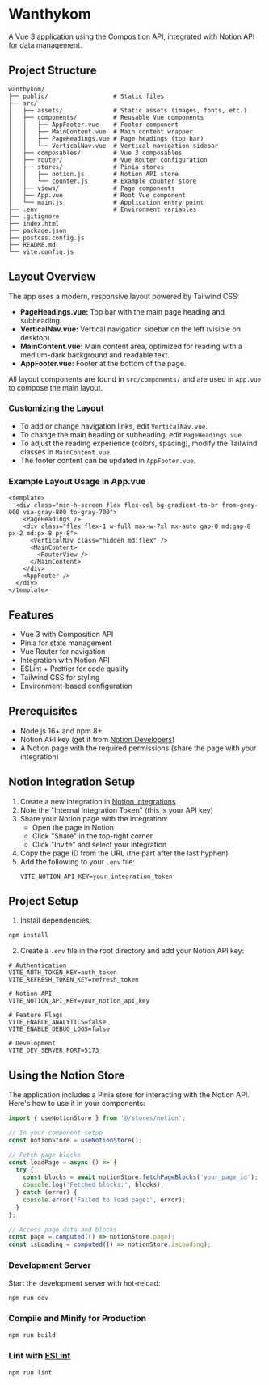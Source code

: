 # Wanthykom

A Vue 3 application using the Composition API, integrated with Notion API for data management.

## Project Structure

```
wanthykom/
├── public/                  # Static files
├── src/
│   ├── assets/              # Static assets (images, fonts, etc.)
│   ├── components/          # Reusable Vue components
│   │   ├── AppFooter.vue    # Footer component
│   │   ├── MainContent.vue  # Main content wrapper
│   │   ├── PageHeadings.vue # Page headings (top bar)
│   │   └── VerticalNav.vue  # Vertical navigation sidebar
│   ├── composables/         # Vue 3 composables
│   ├── router/              # Vue Router configuration
│   ├── stores/              # Pinia stores
│   │   ├── notion.js        # Notion API store
│   │   └── counter.js       # Example counter store
│   ├── views/               # Page components
│   ├── App.vue              # Root Vue component
│   └── main.js              # Application entry point
├── .env                     # Environment variables
├── .gitignore
├── index.html
├── package.json
├── postcss.config.js
├── README.md
└── vite.config.js
```

## Layout Overview

The app uses a modern, responsive layout powered by Tailwind CSS:

- **PageHeadings.vue:** Top bar with the main page heading and subheading.
- **VerticalNav.vue:** Vertical navigation sidebar on the left (visible on desktop).
- **MainContent.vue:** Main content area, optimized for reading with a medium-dark background and readable text.
- **AppFooter.vue:** Footer at the bottom of the page.

All layout components are found in `src/components/` and are used in `App.vue` to compose the main layout.

### Customizing the Layout
- To add or change navigation links, edit `VerticalNav.vue`.
- To change the main heading or subheading, edit `PageHeadings.vue`.
- To adjust the reading experience (colors, spacing), modify the Tailwind classes in `MainContent.vue`.
- The footer content can be updated in `AppFooter.vue`.

### Example Layout Usage in App.vue

```vue
<template>
  <div class="min-h-screen flex flex-col bg-gradient-to-br from-gray-900 via-gray-800 to-gray-700">
    <PageHeadings />
    <div class="flex flex-1 w-full max-w-7xl mx-auto gap-0 md:gap-8 px-2 md:px-8 py-8">
      <VerticalNav class="hidden md:flex" />
      <MainContent>
        <RouterView />
      </MainContent>
    </div>
    <AppFooter />
  </div>
</template>
```

## Features

- Vue 3 with Composition API
- Pinia for state management
- Vue Router for navigation
- Integration with Notion API
- ESLint + Prettier for code quality
- Tailwind CSS for styling
- Environment-based configuration

## Prerequisites

- Node.js 16+ and npm 8+
- Notion API key (get it from [Notion Developers](https://developers.notion.com/))
- A Notion page with the required permissions (share the page with your integration)

## Notion Integration Setup

1. Create a new integration in [Notion Integrations](https://www.notion.so/my-integrations)
2. Note the "Internal Integration Token" (this is your API key)
3. Share your Notion page with the integration:
   - Open the page in Notion
   - Click "Share" in the top-right corner
   - Click "Invite" and select your integration
4. Copy the page ID from the URL (the part after the last hyphen)
5. Add the following to your `.env` file:
   ```
   VITE_NOTION_API_KEY=your_integration_token
   ```

## Project Setup

1. Install dependencies:

```sh
npm install
```

2. Create a `.env` file in the root directory and add your Notion API key:

```env
# Authentication
VITE_AUTH_TOKEN_KEY=auth_token
VITE_REFRESH_TOKEN_KEY=refresh_token

# Notion API
VITE_NOTION_API_KEY=your_notion_api_key

# Feature Flags
VITE_ENABLE_ANALYTICS=false
VITE_ENABLE_DEBUG_LOGS=false

# Development
VITE_DEV_SERVER_PORT=5173
```

## Using the Notion Store

The application includes a Pinia store for interacting with the Notion API. Here's how to use it in your components:

```javascript
import { useNotionStore } from '@/stores/notion';

// In your component setup
const notionStore = useNotionStore();

// Fetch page blocks
const loadPage = async () => {
  try {
    const blocks = await notionStore.fetchPageBlocks('your_page_id');
    console.log('Fetched blocks:', blocks);
  } catch (error) {
    console.error('Failed to load page:', error);
  }
};

// Access page data and blocks
const page = computed(() => notionStore.page);
const isLoading = computed(() => notionStore.isLoading);
```

### Development Server

Start the development server with hot-reload:

```sh
npm run dev
```

### Compile and Minify for Production

```sh
npm run build
```

### Lint with [ESLint](https://eslint.org/)

```sh
npm run lint
```
